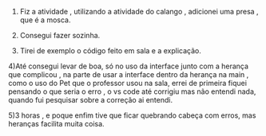 1) Fiz a atividade , utilizando a atividade do calango , adicionei uma presa , que é a mosca.

2) Consegui fazer sozinha.

3) Tirei de exemplo o código feito em sala e a explicação.

4)Até consegui levar de boa, só no uso da interface junto com a herança que complicou , na parte de usar a interface dentro da herança na main , como o uso do Pet que o professor usou na sala, errei de primeira fiquei pensando o que seria o erro , o vs code até corrigiu mas não entendi nada, quando fui pesquisar sobre a correção ai entendi.

5)3 horas , e poque enfim tive que ficar quebrando cabeça com erros, mas heranças facilita muita coisa.